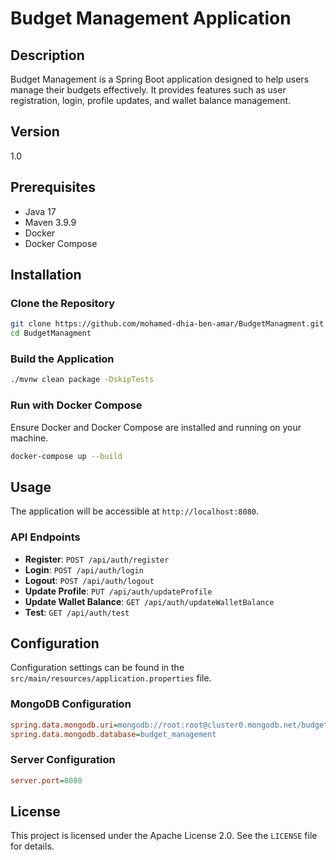 # Budget Management Application

## Description
Budget Management is a Spring Boot application designed to help users manage their budgets effectively. It provides features such as user registration, login, profile updates, and wallet balance management.

## Version
1.0

## Prerequisites
- Java 17
- Maven 3.9.9
- Docker
- Docker Compose

## Installation

### Clone the Repository
```sh
git clone https://github.com/mohamed-dhia-ben-amar/BudgetManagment.git
cd BudgetManagment
```

### Build the Application
```sh
./mvnw clean package -DskipTests
```

### Run with Docker Compose
Ensure Docker and Docker Compose are installed and running on your machine.

```sh
docker-compose up --build
```

## Usage
The application will be accessible at `http://localhost:8080`.

### API Endpoints
- **Register**: `POST /api/auth/register`
- **Login**: `POST /api/auth/login`
- **Logout**: `POST /api/auth/logout`
- **Update Profile**: `PUT /api/auth/updateProfile`
- **Update Wallet Balance**: `GET /api/auth/updateWalletBalance`
- **Test**: `GET /api/auth/test`

## Configuration
Configuration settings can be found in the `src/main/resources/application.properties` file.

### MongoDB Configuration
```ini
spring.data.mongodb.uri=mongodb://root:root@cluster0.mongodb.net/budget_management?retryWrites=true&w=majority
spring.data.mongodb.database=budget_management
```

### Server Configuration
```ini
server.port=8080
```

## License
This project is licensed under the Apache License 2.0. See the `LICENSE` file for details.
